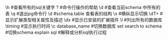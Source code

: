 \h      #查看所有的sql关键字
\?      #命令行操作的帮助
\d      #查看当前schema 中所有的表
\q      #退出pg命令行
\d      #schema.table 查看表的结构
\x      #横纵显示切换 
\dT+    #显示扩展类型相关属性及描述
\dx     #显示已安装的扩展插件
\l      #列出所有的数据库
\timing #显示执行时间
\c database_name        #切换数据库
set search to schema    #切换schema
explain sql             #解释或分析sql执行过程
